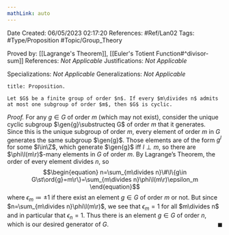 ```yaml
---
mathLink: auto
---
```


<div class="topSpace"></div>

Date Created: 06/05/2023 02:17:20
References: #Ref/Lan02
Tags: #Type/Proposition #Topic/Group_Theory

Proved by: [[Lagrange's Theorem]], [[Euler's Totient Function#^divisor-sum]]
References: <i>Not Applicable</i>
Justifications: <i>Not Applicable</i>

Specializations: <i>Not Applicable</i>
Generalizations: <i>Not Applicable</i>

``` ad-Proposition
title: Proposition.

Let $G$ be a finite group of order $n$. If every $m\divides n$ admits at most one subgroup of order $m$, then $G$ is cyclic.

```

<i>Proof.</i> For any $g\in G$ of order $m$ (which may not exist), consider the unique cyclic subgroup $\gen{g}\substructeq G$ of order $m$ that it generates. Since this is the unique subgroup of order $m$, every element of order $m$ in $G$ generates the same subgroup $\gen{g}$. Those elements are of the form $g^l$ for some $l\in\Z$, which generate $\gen{g}$ iff $l\perp m$, so there are $\phi\l(m\r)$-many elements in $G$ of order $m$. By Lagrange’s Theorem, the order of every element divides $n$, so
$$\begin{equation}
    n=\sum_{m\divides n}\#\l\{g\in G\st\ord{g}=m\r\}=\sum_{m\divides n}\phi\l(m\r)\epsilon_m
\end{equation}$$
where $\epsilon_m\coloneqq\pm1$ if there exist an element $g\in G$ of order $m$ or not. But since $n=\sum_{m\divides n}\phi\l(m\r)$, we see that $\epsilon_m=1$ for all $m\divides n$ and in particular that $\epsilon_n=1$. Thus there is an element $g\in G$ of order $n$, which is our desired generator of $G$.<span style="float:right;">$\blacksquare$</span>
